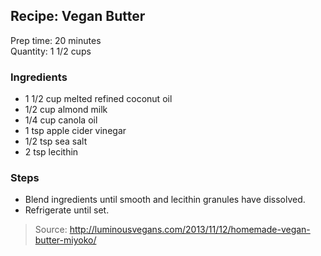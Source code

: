 ## Recipe: Vegan Butter
Prep time: 20 minutes  
Quantity: 1 1/2 cups  

### Ingredients
 - 1 1/2 cup melted refined coconut oil
 - 1/2 cup almond milk
 - 1/4 cup canola oil
 - 1 tsp apple cider vinegar
 - 1/2 tsp sea salt
 - 2 tsp lecithin

### Steps
 - Blend ingredients until smooth and lecithin granules have dissolved.
 - Refrigerate until set.

> Source: http://luminousvegans.com/2013/11/12/homemade-vegan-butter-miyoko/
